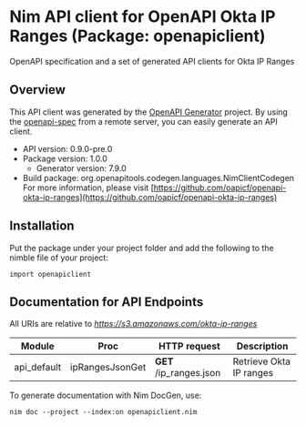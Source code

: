 # Nim API client for OpenAPI Okta IP Ranges (Package: openapiclient)

OpenAPI specification and a set of generated API clients for Okta IP Ranges

## Overview

This API client was generated by the [OpenAPI Generator](https://openapi-generator.tech) project.  By using the [openapi-spec](https://openapis.org) from a remote server, you can easily generate an API client.

- API version: 0.9.0-pre.0
- Package version: 1.0.0
    - Generator version: 7.9.0
- Build package: org.openapitools.codegen.languages.NimClientCodegen
    For more information, please visit [https://github.com/oapicf/openapi-okta-ip-ranges](https://github.com/oapicf/openapi-okta-ip-ranges)

## Installation

Put the package under your project folder and add the following to the nimble file of your project:

```
import openapiclient
```

## Documentation for API Endpoints

All URIs are relative to *https://s3.amazonaws.com/okta-ip-ranges*

Module | Proc | HTTP request | Description
------------ | ------------- | ------------- | -------------
api_default | ipRangesJsonGet | **GET** /ip_ranges.json | Retrieve Okta IP ranges


To generate documentation with Nim DocGen, use:

```
nim doc --project --index:on openapiclient.nim
```
